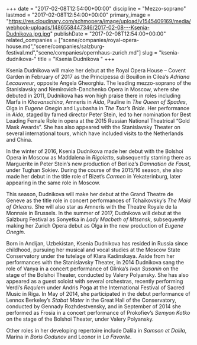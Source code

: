 +++
date = "2017-02-08T12:54:00+00:00"
discipline = "Mezzo-soprano"
lastmod = "2017-02-08T12:54:00+00:00"
primary_image = "https://res.cloudinary.com/schmopera/image/upload/v1545409169/media/webhook-uploads/1486558447346/2017-02-08---Ksenia-Dudnikova.jpg.jpg"
publishDate = "2017-02-08T12:54:00+00:00"
related_companies = ["scene/companies/royal-opera-house.md","scene/companies/salzburg-festival.md","scene/companies/opernhaus-zurich.md"]
slug = "ksenia-dudnikova-"
title = "Ksenia Dudnikova "
+++

Ksenia Dudnikova will make her debut at the Royal Opera House – Covent Garden in February of 2017 as the Principessa di Bouillon in Cilea’s *Adriana Lecouvreur*, opposite Angela Gheorghiu. The leading mezzo-soprano of the Stanislavsky and Nemirovich-Danchenko Opera in Moscow, where she debuted in 2011, Dudnikova has won high praise there in roles including Marfa in *Khovanschina*, Amneris in *Aida*, Pauline in *The Queen of Spades*, Olga in *Eugene Onegin* and Lyubasha in *The Tsar’s Bride*. Her performance in *Aida*, staged by famed director Peter Stein, led to her nomination for Best Leading Female Role in opera at the 2015 Russian National Theatrical “Gold Mask Awards”. She has also appeared with the Stanislavsky Theater on several international tours, which have included visits to the Netherlands and China.

In the winter of 2016, Ksenia Dudnikova made her debut with the Bolshoi Opera in Moscow as Maddalena in *Rigoletto*, subsequently starring there as Marguerite in Peter Stein’s new production of Berlioz’s *Damnation de Faust*, under Tughan Sokiev. During the course of the 2015/16 season, she also made her debut in the title role of Bizet’s *Carmen* in Yekaterinburg, later appearing in the same role in Moscow.

This season, Dudnikova will make her debut at the Grand Theatre de Geneve as the title role in concert performances of Tchaikovsky’s *The Maid of Orleans*. She will also star as Amneris with the Theatre Royale de la Monnaie in Brussels. In the summer of 2017, Dudnikova will debut at the Salzburg Festival as Sonyetka in *Lady Macbeth of Mtsensk*, subsequently making her Zurich Opera debut as Olga in the new production of *Eugene Onegin*.

Born in Andijan, Uzbekistan, Ksenia Dudnikova has resided in Russia since childhood, pursuing her musical and vocal studies at the Moscow State Conservatory under the tutelage of Klara Kadinskaya. Aside from her performances with the Stanislavsky Theater, in 2014 Dudnikova sang the role of Vanya in a concert performance of Glinka’s *Ivan Susanin* on the stage of the Bolshoi Theater, conducted by Valery Polyansky. She has also appeared as a guest soloist with several orchestras, recently performing Verdi’s *Requiem* under Andris Poga at the International Festival of Sacred Music in Riga. In May of 2014, she participated in the debut performance of Lennox Berkeley’s *Stabat Mater* in the Great Hall of the Conservatory, conducted by Gennady Rozhdestvensky, and in September of 2014 she performed as Frosia in a concert performance of Prokofiev’s *Semyon Kotko* on the stage of the Bolshoi Theater, under Valery Polyansky.

Other roles in her developing repertoire include Dalila in *Samson et Dalila*, Marina in *Boris Godunov* and Leonor in *La Favorite*.
